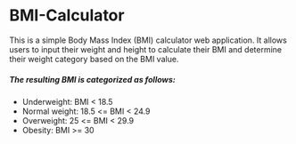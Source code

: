 # BMI-Calculator
This is a simple Body Mass Index (BMI) calculator web application. It allows users to input their weight and height to calculate their BMI and determine their weight category based on the BMI value.

<h5>The resulting BMI is categorized as follows:</h5>
<ul>
  <li>Underweight: BMI < 18.5</li>
  <li>Normal weight: 18.5 <= BMI < 24.9</li>
  <li>Overweight: 25 <= BMI < 29.9</li>
  <li>Obesity: BMI >= 30</li>
</ul>





